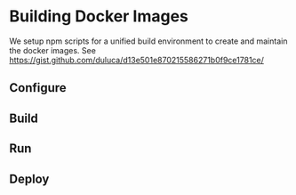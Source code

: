 # Building Docker Images

We setup npm scripts for a unified build environment to create and maintain the docker images. See
 https://gist.github.com/duluca/d13e501e870215586271b0f9ce1781ce/

## Configure

## Build

## Run

## Deploy
